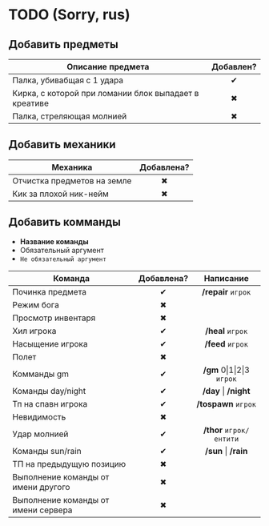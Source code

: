 # TODO (Sorry, rus)
## Добавить предметы
| Описание предмета | Добавлен? |
|----------------|:---------:|
|Палка, убивабщая с 1 удара|✔|
|Кирка, с которой при ломании блок выпадает в креативе|✖|
|Палка, стреляющая молнией|✖|
## Добавить механики
| Механика | Добавлена? |
|----------------|:---------:|
|Отчистка предметов на земле|✖|
|Кик за плохой ник-нейм|✖|
## Добавить комманды
 * **Название команды**
 * Обязательный аргумент
 * `Не обязательный аргумент`

| Команда | Добавлена? | Написание |
|----------------|:---------:|:---------:|
|Починка предмета |✔| **/repair** `игрок` |
|Режим бога |✖||
|Просмотр инвентаря |✖||
|Хил игрока|✔| **/heal** `игрок` |
|Насыщение игрока|✔| **/feed** `игрок` |
|Полет|✖||
|Комманды gm|✔| **/gm** 0&#124;1&#124;2&#124;3 `игрок` |
|Команды day/night|✔| **/day** &#124; **/night** |
|Тп на спавн игрока|✔| **/tospawn** `игрок` |
|Невидимость|✖||
|Удар молнией|✔| **/thor** `игрок/ентити` |
|Команды sun/rain|✔| **/sun** &#124; **/rain** |
|ТП на предыдущую позицию|✖||
|Выполнение команды от имени другого|✖||
|Выполнение команды от имени сервера|✖||
